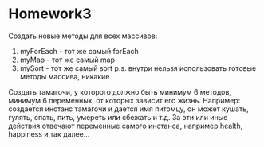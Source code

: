 # Homework3

Создать новые методы для всех массивов:
1) myForEach - тот же самый forEach
2) myMap - тот же самый map
3) mySort - тот же самый sort
p.s. внутри нельзя использовать готовые методы массива, никакие﻿


Создать тамагочи, у которого должно быть минимум 6 методов, минимум 6 переменных, от которых зависит его жизнь. Например: создается инстанс тамагочи и дается имя питомцу, он может кушать, гулять, спать, пить, умереть или сбежать и т.д. За эти или иные действия отвечают переменные самого инстанса, например health, happiness и так далее...﻿